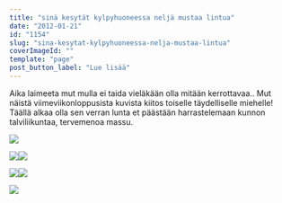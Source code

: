 ```yaml
---
title: "sinä kesytät kylpyhuoneessa neljä mustaa lintua"
date: "2012-01-21"
id: "1154"
slug: "sina-kesytat-kylpyhuoneessa-nelja-mustaa-lintua"
coverImageId: ""
template: "page"
post_button_label: "Lue lisää"
---
```


Aika laimeeta mut mulla ei taida vieläkään olla mitään kerrottavaa.. Mut näistä viimeviikonloppusista kuvista kiitos toiselle täydelliselle miehelle! Täällä alkaa olla sen verran lunta et päästään harrastelemaan kunnon talviliikuntaa, tervemenoa massu.

[![](/images/IMG_3466_.png)](http://2.bp.blogspot.com/-SlJNK8HrObM/Txg47tat6fI/AAAAAAAAAOM/D0z3WBsqQh0/s1600/IMG_3466_.png)

[![](/images/IMG_3521.png)](http://1.bp.blogspot.com/-FZu4DK0SzRo/Txg4_3KZjdI/AAAAAAAAAOc/4Y8VQUF-mEI/s1600/IMG_3521.png)[![](/images/IMG_3431.png)](http://3.bp.blogspot.com/-w4YZNhcqUi4/Txg41rUt6pI/AAAAAAAAANs/gfWmFZNzrFs/s1600/IMG_3431.png)

[![](/images/IMG_3445.png)](http://3.bp.blogspot.com/-9Hzhydtt7p4/Txg44vidgXI/AAAAAAAAAN8/vQ_xtHE_LNs/s1600/IMG_3445.png)[![](/images/IMG_3432.png)](http://4.bp.blogspot.com/-_pxx0QzOxHc/Txg43823WII/AAAAAAAAAN0/1aIVzjESnRg/s1600/IMG_3432.png)

[![](/images/IMG_3345.png)](http://3.bp.blogspot.com/-lO-TEV9kk2U/TxhiovgO_-I/AAAAAAAAAOk/soEVD1zKOB8/s1600/IMG_3345.png)
